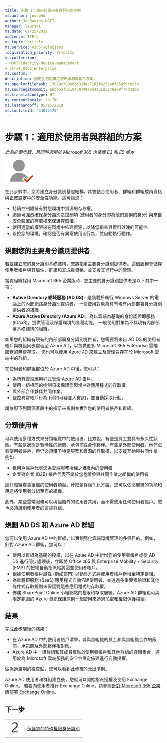 ```yaml
---
title: 步驟 1：適用於使用者與群組的方案
ms.author: josephd
author: JoeDavies-MSFT
manager: laurawi
ms.date: 02/25/2019
audience: ITPro
ms.topic: article
ms.service: o365-solutions
localization_priority: Priority
ms.collection:
- M365-identity-device-management
- Strat_O365_Enterprise
ms.custom: ''
description: 適用於您組織之使用者和群組的方案。
ms.openlocfilehash: 1f879c789e6b531dec7163fa252e0f85459c823d
ms.sourcegitcommit: 66bb5af851947078872a4d31d3246e69f7dd42bb
ms.translationtype: HT
ms.contentlocale: zh-TW
ms.lasthandoff: 05/15/2019
ms.locfileid: "34072173"
---
```

# <a name="step-1-plan-for-users-and-groups"></a>步驟 1：適用於使用者與群組的方案

*此為必要步驟，且同時適用於 Microsoft 365 企業版 E3 和 E5 版本*

![](./media/deploy-foundation-infrastructure/identity_icon-small.png)

在此步驟中，您將建立身分識別基礎結構，其會結合使用者、群組和群組成員資格與正確設定中的安全性功能。這可讓您：

- 持續控制誰擁有對您環境中資源的存取權。
- 透過可強烈確保身分識別之控制項 (使用者的身分即為他們宣稱的身分) 與來自安全裝置的存取權來保護存取權。
- 使用適當的權限來在環境中佈建資源，以降低損害與資料外洩的可能性。 
- 監控您的環境，確認是否有異常使用者行為，並自動執行動作。

## <a name="plan-your-primary-identity-provider"></a>規劃您的主要身分識別提供者

若要建立您的身分識別基礎結構，您將指定主要身分識別提供者。這個服務會儲存使用者帳戶與其屬性、群組和其成員資格，並支援其進行中的管理。

當貴組織採用 Microsoft 365 企業版時，您主要的身分識別提供者是以下其中一項：

- **Active Directory 網域服務 (AD DS)**，是裝載於執行 Windows Server 的電腦上的內部網路身分識別提供者。 一般使用對象為具有現有內部部署身分識別提供者的組織。
- **Azure Active Directory (Azure AD**)，為以雲端為基礎的身份認證即服務 (IDaaS)，提供管理及保護環境的各種功能。 一般使用對象為不具現有內部部署基礎結構的組織。

如果您的組織有現有的內部部署身分識別提供者，您需要將來自 AD DS 的使用者帳戶與群組同步處理至 Azure AD，以提供更多 Microsoft 365 Enterprise 雲端服務的無縫存取。 您也可以使用 Azure AD 來建立及管理只存在於 Microsoft 雲端中的群組。

在使用者和群組都位於 Azure AD 中後，您可以：

- 為所有雲端應用程式管理 Azure AD 帳戶。 
- 使用一組相同的控制項來保護您環境中對應用程式的存取權。
- 與外部合作夥伴共同作業。
- 監控異常帳戶行為 (例如可疑登入嘗試)，並自動採取行動。

請依照下列兩個區段中的指示來規劃並實作您的使用者帳戶和群組。

## <a name="categorize-your-users"></a>分類使用者
可以使用多種方式來分類組織中的使用者。比方說，有些是員工並具有永久性狀態。有些是狀態是暫時性的廠商、承包商或合作夥伴。有些是外部使用者，他們沒有使用者帳戶，但仍必須獲予特定服務和資源的存取權，以支援互動與共同作業。例如：

- 租用戶帳戶代表您為雲端服務授權之組織內的使用者
- 企業對企業 (B2B) 帳戶代表不屬於您邀請參與共同作業之組織的使用者

請仔細審查貴組織的使用者類型。什麼是群組？比方說，您可以依高層級的功能和用途將使用者分組至您的組織。

此外，某些雲端服務可以與組織外的使用者共用，而不需使用任何使用者帳戶。您也必須識別使用者的這些群組。

## <a name="plan-for-ad-ds-and-azure-ad-groups"></a>規劃 AD DS 和 Azure AD 群組

您可以使用 Azure AD 中的群組，以實現簡化雲端環境管理的多個目的。例如，針對 Azure AD 群組，您可以：

- 使用以群組為基礎的授權，以在 Azure AD 中新增您的使用者帳戶或從 AD DS 進行同步處理後，立即將 Office 365 與 Enterprise Mobility + Security (EMS) 的授權自動指派給將這些使用者帳戶。 
- 根據使用者帳戶屬性 (例如部門) 以動態方式將使用者帳戶新增至特定群組。  
- 為軟體即服務 (SaaS) 應用程式自動佈建使用者，並透過多重要素驗證和其他條件式存取規則來保護對這些應用程式的存取權。
- 佈建 SharePoint Online 小組網站的權限和存取層級。Azure AD 群組也可與限定範圍的 Azure 資訊保護原則一起使用來透過加密和權限保護檔案。 

## <a name="results"></a>結果

完成此步驟後的結果：

- 在 Azure AD 中的使用者帳戶清單，其與貴組織的員工和與貴組織合作的廠商、承包商及外部夥伴相對應。
- Azure AD 中一組群組和其成員反映的使用者帳戶和其他群組的邏輯集合，適用於為 Microsoft 雲端服務的安全性設定佈建進行自動授權。

做為過渡期的檢查點，您可以看到此步驟的[允出準則](identity-exit-criteria.md#crit-identity-user-groups)。

Azure AD 使用者和群組建立後，您就可以開始指派授權及使用 Exchange Online。 若要向使用者推行 Exchange Online，請參閱[針對 Microsoft 365 企業版部署 Exchange Online](exchangeonline-workload.md)。

## <a name="next-step"></a>下一步

|||
|:-------|:-----|
|![](./media/stepnumbers/Step2.png)| [保護您的特殊權限身分識別](identity-designate-protect-admin-accounts.md) |

